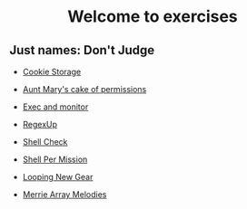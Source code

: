 <h1>
<center>
Welcome to exercises
</center>
</h1>

## Just names: Don't Judge

- [Cookie Storage](https://github.com/silent-mobius/Bash_Script/blob/master/99_homework/Cookie_Storage.md)

- [Aunt Mary's cake of permissions](https://github.com/silent-mobius/Bash_Script/blob/master/99_homework/Aunt_Marys_cake_of_permissions.md)

- [Exec and monitor](https://github.com/silent-mobius/Bash_Script/blob/master/99_homework/Merrie_Array_Melodies.md)

- [RegexUp](https://github.com/silent-mobius/Bash_Script/blob/master/99_homework/RegexUp.md)

- [Shell Check](https://github.com/silent-mobius/Bash_Script/blob/master/99_homework/Shell_Check.md)

- [Shell Per Mission](https://github.com/silent-mobius/Bash_Script/blob/master/99_homework/Shell_Per_Mission.md)

- [Looping New Gear](https://github.com/silent-mobius/Bash_Script/blob/master/99_homework/Looping_New_Gear.md)

- [Merrie Array Melodies](https://github.com/silent-mobius/Bash_Script/blob/master/99_homework/Merrie_Array_Melodies.md)